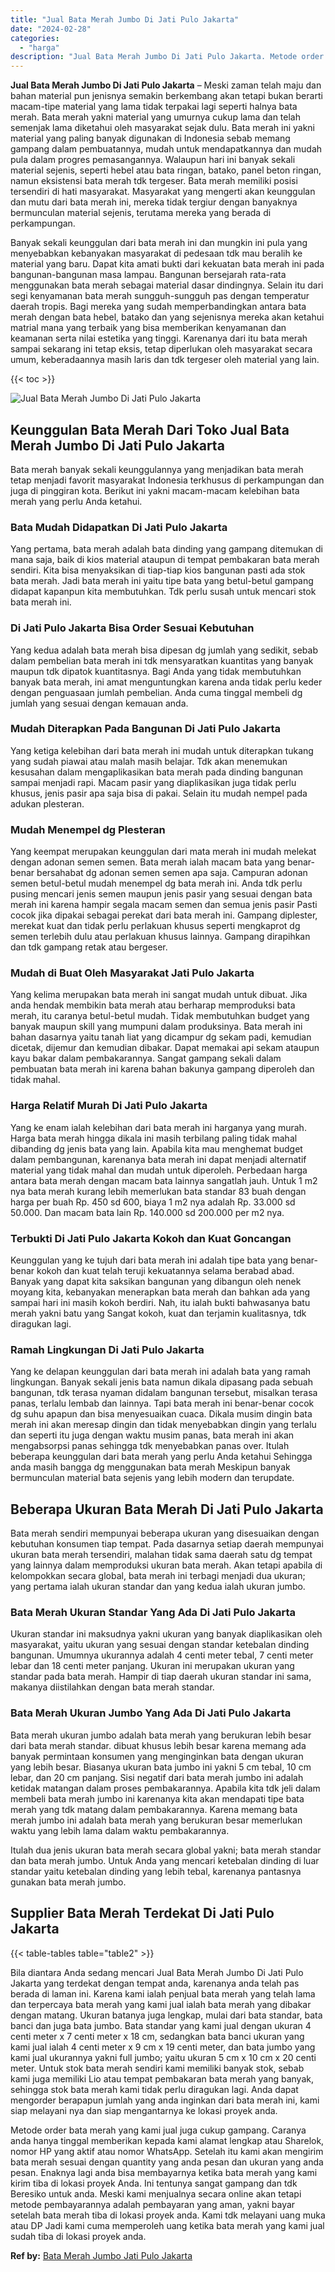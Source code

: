 ```yaml
---
title: "Jual Bata Merah Jumbo Di Jati Pulo Jakarta"
date: "2024-02-28"
categories: 
  - "harga"
description: "Jual Bata Merah Jumbo Di Jati Pulo Jakarta. Metode order bata merah yang kami jual juga cukup gampang. Caranya anda hanya tinggal memberikan kepada kami alam..."
---
```


**Jual Bata Merah Jumbo Di Jati Pulo Jakarta** – Meski zaman telah maju dan bahan material pun jenisnya semakin berkembang akan tetapi bukan berarti macam-tipe material yang lama tidak terpakai lagi seperti halnya bata merah. Bata merah yakni material yang umurnya cukup lama dan telah semenjak lama diketahui oleh masyarakat sejak dulu. Bata merah ini yakni material yang paling banyak digunakan di Indonesia sebab memang gampang dalam pembuatannya, mudah untuk mendapatkannya dan mudah pula dalam progres pemasangannya. Walaupun hari ini banyak sekali material sejenis, seperti hebel atau bata ringan, batako, panel beton ringan, namun eksistensi bata merah tdk tergeser. Bata merah memiliki posisi tersendiri di hati masyarakat. Masyarakat yang mengerti akan keunggulan dan mutu dari bata merah ini, mereka tidak tergiur dengan banyaknya bermunculan material sejenis, terutama mereka yang berada di perkampungan.

Banyak sekali keunggulan dari bata merah ini dan mungkin ini pula yang menyebabkan kebanyakan masyarakat di pedesaan tdk mau beralih ke material yang baru. Dapat kita amati bukti dari kekuatan bata merah ini pada bangunan-bangunan masa lampau. Bangunan bersejarah rata-rata menggunakan bata merah sebagai material dasar dindingnya. Selain itu dari segi kenyamanan bata merah sungguh-sungguh pas dengan temperatur daerah tropis. Bagi mereka yang sudah memperbandingkan antara bata merah dengan bata hebel, batako dan yang sejenisnya mereka akan ketahui matrial mana yang terbaik yang bisa memberikan kenyamanan dan keamanan serta nilai estetika yang tinggi. Karenanya dari itu bata merah sampai sekarang ini tetap eksis, tetap diperlukan oleh masyarakat secara umum, keberadaannya masih laris dan tdk tergeser oleh material yang lain.

{{< toc >}}

![Jual Bata Merah Jumbo Di Jati Pulo Jakarta](/images/jual-bata-merah-23.png)

## Keunggulan Bata Merah Dari Toko Jual Bata Merah Jumbo Di Jati Pulo Jakarta

Bata merah banyak sekali keunggulannya yang menjadikan bata merah tetap menjadi favorit masyarakat Indonesia terkhusus di perkampungan dan juga di pinggiran kota. Berikut ini yakni macam-macam kelebihan bata merah yang perlu Anda ketahui.

### Bata Mudah Didapatkan Di Jati Pulo Jakarta

Yang pertama, bata merah adalah bata dinding yang gampang ditemukan di mana saja, baik di kios material ataupun di tempat pembakaran bata merah sendiri. Kita bisa menyaksikan di tiap-tiap kios bangunan pasti ada stok bata merah. Jadi bata merah ini yaitu tipe bata yang betul-betul gampang didapat kapanpun kita membutuhkan. Tdk perlu susah untuk mencari stok bata merah ini.

### Di Jati Pulo Jakarta Bisa Order Sesuai Kebutuhan

Yang kedua adalah bata merah bisa dipesan dg jumlah yang sedikit, sebab dalam pembelian bata merah ini tdk mensyaratkan kuantitas yang banyak maupun tdk dipatok kuantitasnya. Bagi Anda yang tidak membutuhkan banyak bata merah, ini amat menguntungkan karena anda tidak perlu keder dengan penguasaan jumlah pembelian. Anda cuma tinggal membeli dg jumlah yang sesuai dengan kemauan anda.

### Mudah Diterapkan Pada Bangunan Di Jati Pulo Jakarta

Yang ketiga kelebihan dari bata merah ini mudah untuk diterapkan tukang yang sudah piawai atau malah masih belajar. Tdk akan menemukan kesusahan dalam mengaplikasikan bata merah pada dinding bangunan sampai menjadi rapi. Macam pasir yang diaplikasikan juga tidak perlu khusus, jenis pasir apa saja bisa di pakai. Selain itu mudah nempel pada adukan plesteran.

### Mudah Menempel dg Plesteran

Yang keempat merupakan keunggulan dari mata merah ini mudah melekat dengan adonan semen semen. Bata merah ialah macam bata yang benar-benar bersahabat dg adonan semen semen apa saja. Campuran adonan semen betul-betul mudah menempel dg bata merah ini. Anda tdk perlu pusing mencari jenis semen maupun jenis pasir yang sesuai dengan bata merah ini karena hampir segala macam semen dan semua jenis pasir Pasti cocok jika dipakai sebagai perekat dari bata merah ini. Gampang diplester, merekat kuat dan tidak perlu perlakuan khusus seperti mengkaprot dg semen terlebih dulu atau perlakuan khusus lainnya. Gampang dirapihkan dan tdk gampang retak atau bergeser.

### Mudah di Buat Oleh Masyarakat Jati Pulo Jakarta

Yang kelima merupakan bata merah ini sangat mudah untuk dibuat. Jika anda hendak membikin bata merah atau berharap memproduksi bata merah, itu caranya betul-betul mudah. Tidak membutuhkan budget yang banyak maupun skill yang mumpuni dalam produksinya. Bata merah ini bahan dasarnya yaitu tanah liat yang dicampur dg sekam padi, kemudian dicetak, dijemur dan kemudian dibakar. Dapat memakai api sekam ataupun kayu bakar dalam pembakarannya. Sangat gampang sekali dalam pembuatan bata merah ini karena bahan bakunya gampang diperoleh dan tidak mahal.

### Harga Relatif Murah Di Jati Pulo Jakarta

Yang ke enam ialah kelebihan dari bata merah ini harganya yang murah. Harga bata merah hingga dikala ini masih terbilang paling tidak mahal dibanding dg jenis bata yang lain. Apabila kita mau menghemat budget dalam pembangunan, karenanya bata merah ini dapat menjadi alternatif material yang tidak mahal dan mudah untuk diperoleh. Perbedaan harga antara bata merah dengan macam bata lainnya sangatlah jauh. Untuk 1 m2 nya bata merah kurang lebih memerlukan bata standar 83 buah dengan harga per buah Rp. 450 sd 600, biaya 1 m2 nya adalah Rp. 33.000 sd 50.000. Dan macam bata lain Rp. 140.000 sd 200.000 per m2 nya.

### Terbukti Di Jati Pulo Jakarta Kokoh dan Kuat Goncangan

Keunggulan yang ke tujuh dari bata merah ini adalah tipe bata yang benar-benar kokoh dan kuat telah teruji kekuatannya selama berabad abad. Banyak yang dapat kita saksikan bangunan yang dibangun oleh nenek moyang kita, kebanyakan menerapkan bata merah dan bahkan ada yang sampai hari ini masih kokoh berdiri. Nah, itu ialah bukti bahwasanya batu merah yakni batu yang Sangat kokoh, kuat dan terjamin kualitasnya, tdk diragukan lagi.

### Ramah Lingkungan Di Jati Pulo Jakarta

Yang ke delapan keunggulan dari bata merah ini adalah bata yang ramah lingkungan. Banyak sekali jenis bata namun dikala dipasang pada sebuah bangunan, tdk terasa nyaman didalam bangunan tersebut, misalkan terasa panas, terlalu lembab dan lainnya. Tapi bata merah ini benar-benar cocok dg suhu apapun dan bisa menyesuaikan cuaca. Dikala musim dingin bata merah ini akan meresap dingin dan tidak menyebabkan dingin yang terlalu dan seperti itu juga dengan waktu musim panas, bata merah ini akan mengabsorpsi panas sehingga tdk menyebabkan panas over. Itulah beberapa keunggulan dari bata merah yang perlu Anda ketahui Sehingga anda masih bangga dg menggunakan bata merah Meskipun banyak bermunculan material bata sejenis yang lebih modern dan terupdate.

## Beberapa Ukuran Bata Merah Di Jati Pulo Jakarta

Bata merah sendiri mempunyai beberapa ukuran yang disesuaikan dengan kebutuhan konsumen tiap tempat. Pada dasarnya setiap daerah mempunyai ukuran bata merah tersendiri, malahan tidak sama daerah satu dg tempat yang lainnya dalam memproduksi ukuran bata merah. Akan tetapi apabila di kelompokkan secara global, bata merah ini terbagi menjadi dua ukuran; yang pertama ialah ukuran standar dan yang kedua ialah ukuran jumbo.

### Bata Merah Ukuran Standar Yang Ada Di Jati Pulo Jakarta

Ukuran standar ini maksudnya yakni ukuran yang banyak diaplikasikan oleh masyarakat, yaitu ukuran yang sesuai dengan standar ketebalan dinding bangunan. Umumnya ukurannya adalah 4 centi meter tebal, 7 centi meter lebar dan 18 centi meter panjang. Ukuran ini merupakan ukuran yang standar pada bata merah. Hampir di tiap daerah ukuran standar ini sama, makanya diistilahkan dengan bata merah standar.

### Bata Merah Ukuran Jumbo Yang Ada Di Jati Pulo Jakarta

Bata merah ukuran jumbo adalah bata merah yang berukuran lebih besar dari bata merah standar. dibuat khusus lebih besar karena memang ada banyak permintaan konsumen yang menginginkan bata dengan ukuran yang lebih besar. Biasanya ukuran bata jumbo ini yakni 5 cm tebal, 10 cm lebar, dan 20 cm panjang. Sisi negatif dari bata merah jumbo ini adalah ketidak matangan dalam proses pembakarannya. Apabila kita tdk jeli dalam membeli bata merah jumbo ini karenanya kita akan mendapati tipe bata merah yang tdk matang dalam pembakarannya. Karena memang bata merah jumbo ini adalah bata merah yang berukuran besar memerlukan waktu yang lebih lama dalam waktu pembakarannya.

Itulah dua jenis ukuran bata merah secara global yakni; bata merah standar dan bata merah jumbo. Untuk Anda yang mencari ketebalan dinding di luar standar yaitu ketebalan dinding yang lebih tebal, karenanya pantasnya gunakan bata merah jumbo.

## Supplier Bata Merah Terdekat Di Jati Pulo Jakarta

{{< table-tables table="table2" >}}

Bila diantara Anda sedang mencari Jual Bata Merah Jumbo Di Jati Pulo Jakarta yang terdekat dengan tempat anda, karenanya anda telah pas berada di laman ini. Karena kami ialah penjual bata merah yang telah lama dan terpercaya bata merah yang kami jual ialah bata merah yang dibakar dengan matang. Ukuran batanya juga lengkap, mulai dari bata standar, bata banci dan juga bata jumbo. Bata standar yang kami jual dengan ukuran 4 centi meter x 7 centi meter x 18 cm, sedangkan bata banci ukuran yang kami jual ialah 4 centi meter x 9 cm x 19 centi meter, dan bata jumbo yang kami jual ukurannya yakni full jumbo; yaitu ukuran 5 cm x 10 cm x 20 centi meter. Untuk stok bata merah sendiri kami memiliki banyak stok, sebab kami juga memiliki Lio atau tempat pembakaran bata merah yang banyak, sehingga stok bata merah kami tidak perlu diragukan lagi. Anda dapat mengorder berapapun jumlah yang anda inginkan dari bata merah ini, kami siap melayani nya dan siap mengantarnya ke lokasi proyek anda.

Metode order bata merah yang kami jual juga cukup gampang. Caranya anda hanya tinggal memberikan kepada kami alamat lengkap atau Sharelok, nomor HP yang aktif atau nomor WhatsApp. Setelah itu kami akan mengirim bata merah sesuai dengan quantity yang anda pesan dan ukuran yang anda pesan. Enaknya lagi anda bisa membayarnya ketika bata merah yang kami kirim tiba di lokasi proyek Anda. Ini tentunya sangat gampang dan tdk Beresiko untuk anda. Meski kami menjualnya secara online akan tetapi metode pembayarannya adalah pembayaran yang aman, yakni bayar setelah bata merah tiba di lokasi proyek anda. Kami tdk melayani uang muka atau DP Jadi kami cuma memperoleh uang ketika bata merah yang kami jual sudah tiba di lokasi proyek anda.

**Ref by:** [Bata Merah Jumbo Jati Pulo Jakarta](https://id.wikipedia.org/wiki/Bata)
